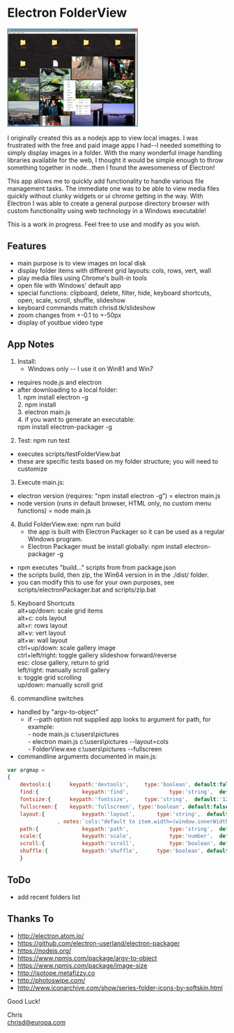 # Electron FolderView

<img src="https://github.com/ChrisDeFreitas/Electron-FolderView/blob/master/scrnshots/scrn04- layout menu.jpg" alt="Screen shot with layout menu" border=0 width=300>

I originally created this as a nodejs app to view local images.  I was frustrated with the free and paid image apps I had--I needed something to simply display images in a folder.  With the many wonderful image handling libraries available for the web, I thought it would be simple enough to throw something together in node...then I found the awesomeness of Electron!

This app allows me to quickly add functionality to handle various file management tasks.  The immediate one was to be able to view media files quickly without clunky widgets or ui chrome getting in the way.  With Electron I was able to create a general purpose directory browser with custom functionality using web technology in a Windows executable!

This is a work in progress.  Feel free to use and modify as you wish.


## Features
- main purpose is to view images on local disk
- display folder items with different grid layouts: cols, rows, vert, wall
- play media files using Chrome's built-in tools
- open file with Windows' default app
- special functions:  clipboard, delete, filter, hide, keyboard shortcuts, open, scale, scroll, shuffle, slideshow
- keyboard commands match chrisd.tk/slideshow
- zoom changes from +-0.1 to +-50px
- display of youtbue video type

## App Notes
1. Install:
	* Windows only -- I use it on Win81 and Win7
  * requires node.js and electron
  * after downloading to a local folder:  
			1. npm install electron -g  
			2. npm install  
			3. electron main.js  
			4. if you want to generate an executable:  
				npm install electron-packager -g

2. Test: npm run test
  * executes scripts/testFolderView.bat
  * these are specific tests based on my folder structure; you will need to customize

3. Execute main.js:
  * electron version (requires: "npm install electron -g") = electron main.js
  * node version (runs in default browser, HTML only, no custom menu functions) = node main.js

4. Build FolderView.exe: npm run build
	* the app is built with Electron Packager so it can be used as a regular Windows program.
	* Electron Packager must be install globally:  npm install electron-packager -g
  * npm executes "build..." scripts from from package.json
  * the scripts build, then zip, the Win64 version in in the ./dist/ folder.
  * you can modify this to use for your own purposes, see scripts/electronPackager.bat and scripts/zip.bat

5. Keyboard Shortcuts  
	 alt+up/down: scale grid items  
	 alt+c: cols layout  
	 alt+r: rows layout  
	 alt+v: vert layout  
	 alt+w: wall layout  
	 ctrl+up/down: scale gallery image  
	 ctrl+left/right: toggle gallery slideshow forward/reverse  
	 esc: close gallery, return to grid  
	 left/right: manually scroll gallery  
	 s: toggle grid scrolling  
	 up/down: manually scroll grid  

6. commandline switches
  * handled by "argv-to-object"
	* if --path option not supplied app looks to argument for path, for example:  
				- node main.js c:\users\pictures  
				- electron main.js c:\users\pictures	--layout=cols   
				- FolderView.exe c:\users\pictures	--fullscreen  
  * commandline arguments documented in main.js:
```Javascript
var argmap =
{
	devtools:{		keypath:'devtools', 	type:'boolean', default:false },
	find:{				keypath:'find',				type:'string',  default:'',	notes:"search flickr for images with `find`.(not implemented in FileBrowser, see chrisd.tk/slideshow?find=Altay)" },
	fontsize:{		keypath:'fontsize', 	type:'string',  default:'12px',	notes:'set the default font size for the document.' },
	fullscreen:{	keypath:'fullscreen', type:'boolean', default:false },
	layout:{			keypath:'layout', 		type:'string',	default:'wall',	range:['cols','rows','vert','wall']
				, notes:`cols:"default to item.width=(window.innerWidth/3).",rows:"item.height=300px",vert:"single col",wall:"wallboard of images"` },
	path:{				keypath:'path', 			type:'string',	default:'',			notes:'no trailing backslash allowed (for argv-to-object).' },
	scale:{				keypath:'scale',			type:'number',  default:1, range:{greaterThan:0}, notes:"scale size of grid items." },
	scroll:{			keypath:'scroll',			type:'boolean', default:false,	notes:"turn on/off scrolling grid whenever items loaded." },
	shuffle:{			keypath:'shuffle',		type:'boolean',	default:false,	notes:"shuffle grid items via arrShuffle()" }
	}
```


## ToDo
- add recent folders list


## Thanks To
- http://electron.atom.io/
- https://github.com/electron-userland/electron-packager
- https://nodejs.org/
- https://www.npmjs.com/package/argv-to-object
- https://www.npmjs.com/package/image-size
- http://isotope.metafizzy.co
- http://photoswipe.com/
- http://www.iconarchive.com/show/series-folder-icons-by-softskin.html

Good Luck!

Chris  
chrisd@europa.com
